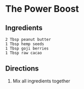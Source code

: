 The Power Boost
===============

Ingredients
-----------

	2 Tbsp peanut butter
	1 Tbsp hemp seeds
	1 Tbsp goji berries
	1 Tbsp raw cacao

Directions
----------

1. Mix all ingredients together
